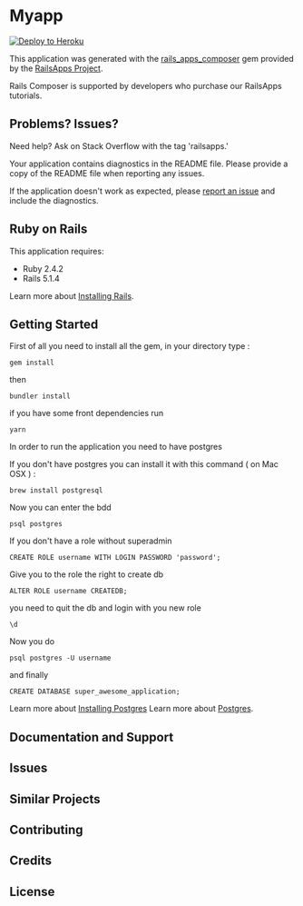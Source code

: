 Myapp
================

[![Deploy to Heroku](https://www.herokucdn.com/deploy/button.png)](https://heroku.com/deploy)

This application was generated with the [rails_apps_composer](https://github.com/RailsApps/rails_apps_composer) gem
provided by the [RailsApps Project](http://railsapps.github.io/).

Rails Composer is supported by developers who purchase our RailsApps tutorials.

Problems? Issues?
-----------

Need help? Ask on Stack Overflow with the tag 'railsapps.'

Your application contains diagnostics in the README file. Please provide a copy of the README file when reporting any issues.

If the application doesn't work as expected, please [report an issue](https://github.com/RailsApps/rails_apps_composer/issues)
and include the diagnostics.

Ruby on Rails
-------------

This application requires:

- Ruby 2.4.2
- Rails 5.1.4

Learn more about [Installing Rails](http://railsapps.github.io/installing-rails.html).

Getting Started
---------------

First of all you need to install all the gem, in your directory type :
```
gem install
```
then 
```
bundler install
```

if you have some front dependencies run 
```
yarn
```
In order to run the application you need to have postgres

If you don't have postgres you can install it with this command ( on Mac OSX ) :
```
brew install postgresql
```
Now you can enter the bdd
```
psql postgres
```
If you don't have a role without superadmin 
```
CREATE ROLE username WITH LOGIN PASSWORD 'password';
```
Give you to the role the right to create db 
```
ALTER ROLE username CREATEDB; 
```
you need to quit the db and login with you new role
```
\d
```
Now you do
```
psql postgres -U username
```
and finally
```
CREATE DATABASE super_awesome_application;
```

Learn more about [Installing Postgres](https://www.codementor.io/devops/tutorial/getting-started-postgresql-server-mac-osx)
Learn more about [Postgres](https://www.postgresql.org).

Documentation and Support
-------------------------

Issues
-------------

Similar Projects
----------------

Contributing
------------

Credits
-------

License
-------
